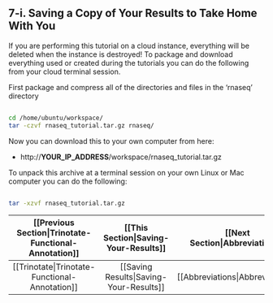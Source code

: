 ## 7-i. Saving a Copy of Your Results to Take Home With You

If you are performing this tutorial on a cloud instance, everything will be deleted when the instance is destroyed! To package and download everything used or created during the tutorials you can do the following from your cloud terminal session.

First package and compress all of the directories and files in the ‘rnaseq’ directory

```bash

cd /home/ubuntu/workspace/
tar -czvf rnaseq_tutorial.tar.gz rnaseq/

```

Now you can download this to your own computer from here:
 * http://__YOUR_IP_ADDRESS__/workspace/rnaseq_tutorial.tar.gz
	
To unpack this archive at a terminal session on your own Linux or Mac computer you can do the following:

```bash

tar -xzvf rnaseq_tutorial.tar.gz

```

| [[Previous Section\|Trinotate-Functional-Annotation]]       | [[This Section\|Saving-Your-Results]]   | [[Next Section\|Abbreviations]]  |
|:------------------------------------------------------------:|:---------------------------:|:------------------------------:|
| [[Trinotate\|Trinotate-Functional-Annotation]] | [[Saving Results\|Saving-Your-Results]]       | [[Abbreviations\|Abbreviations]] |
